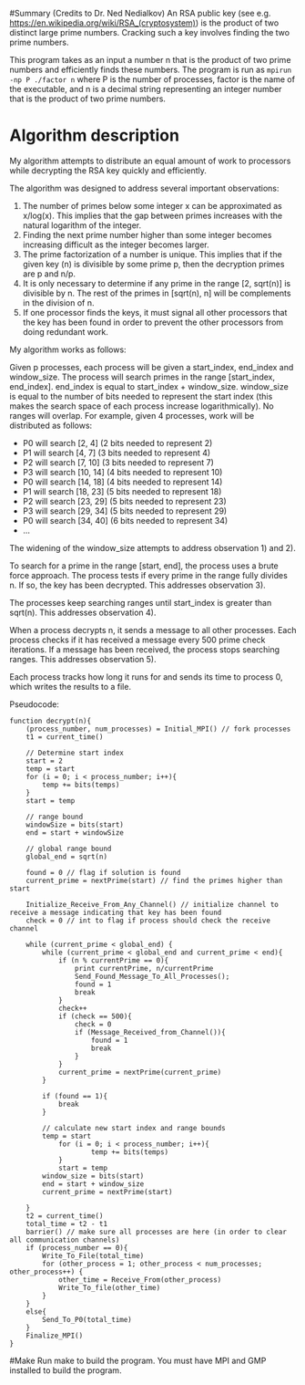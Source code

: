 #Summary (Credits to Dr. Ned Nedialkov)
An RSA public key (see e.g. https://en.wikipedia.org/wiki/RSA_(cryptosystem)) is the product of two distinct large prime numbers. Cracking such a key involves finding the two prime numbers.

This program takes as an input a number n that is the product of two prime numbers and efficiently finds these numbers.
The program is run as
```mpirun -np P ./factor n```
where P is the number of processes, factor is the name of the executable, and n is a decimal string representing an integer number that is the product of two prime numbers.

# Algorithm description
My algorithm attempts to distribute an equal amount of work to processors while decrypting the RSA key quickly and efficiently. 

The algorithm was designed to address several important observations:

1. The number of primes below some integer x can be approximated as x/log(x). 
This implies that the gap between primes increases with the natural logarithm of the integer.
2. Finding the next prime number higher than some integer becomes increasing difficult as the integer becomes larger.
3. The prime factorization of a number is unique. This implies that if the given key (n) is divisible by some prime p, then the 
decryption primes are p and n/p.
4. It is only necessary to determine if any prime in the range [2, sqrt(n)] is divisible by n. The rest of the primes in [sqrt(n), n] will
be complements in the division of n.
5. If one processor finds the keys, it must signal all other processors that the key has been found in order to prevent the other processors from 
doing redundant work.


My algorithm works as follows:

Given p processes, each process will be given a start_index, end_index and window_size. The process will search primes in the range [start_index, end_index]. end_index
is equal to start_index + window_size. window_size is equal to the number of bits needed to represent the start index (this makes the search space of each process increase 
logarithmically). No ranges will overlap. For example, given 4 processes, work will be distributed as follows:

* P0 will search [2, 4] (2 bits needed to represent 2)
* P1 will search [4, 7] (3 bits needed to represent 4)
* P2 will search [7, 10] (3 bits needed to represent 7)
* P3 will search [10, 14] (4 bits needed to represent 10)
* P0 will search [14, 18] (4 bits needed to represent 14)
* P1 will search [18, 23] (5 bits needed to represent 18)
* P2 will search [23, 29] (5 bits needed to represent 23)
* P3 will search [29, 34] (5 bits needed to represent 29)
* P0 will search [34, 40] (6 bits needed to represent 34)	
* ...

The widening of the window_size attempts to address observation 1) and 2).

To search for a prime in the range [start, end], the process uses a brute force approach. The process tests if every prime in the range fully divides n. If so, the
key has been decrypted. This addresses observation 3).

The processes keep searching ranges until start_index is greater than sqrt(n). This addresses observation 4).

When a process decrypts n, it sends a message to all other processes. Each process checks if it has received a message every 500 prime check iterations. If a message has been
received, the process stops searching ranges. This addresses observation 5).

Each process tracks how long it runs for and sends its time to process 0, which writes the results to a file.

Pseudocode:

```
function decrypt(n){
	(process_number, num_processes) = Initial_MPI() // fork processes
	t1 = current_time()
	
	// Determine start index
	start = 2 
	temp = start
	for (i = 0; i < process_number; i++){
		temp += bits(temps)
	}	
	start = temp
	
	// range bound
	windowSize = bits(start)
	end = start + windowSize

	// global range bound
	global_end = sqrt(n)

	found = 0 // flag if solution is found 
	current_prime = nextPrime(start) // find the primes higher than start

	Initialize_Receive_From_Any_Channel() // initialize channel to receive a message indicating that key has been found	
	check = 0 // int to flag if process should check the receive channel
	
	while (current_prime < global_end) {
		while (current_prime < global_end and current_prime < end){
			if (n % currentPrime == 0){
				print currentPrime, n/currentPrime
				Send_Found_Message_To_All_Processes();
				found = 1
				break
			}
			check++
			if (check == 500){
				check = 0
				if (Message_Received_from_Channel()){
					found = 1
					break
				}
			}
			current_prime = nextPrime(current_prime)
		}

		if (found == 1){
			break
		}

		// calculate new start index and range bounds
		temp = start
        	for (i = 0; i < process_number; i++){
                	temp += bits(temps)
        	}
        	start = temp
		window_size = bits(start)
		end = start + window_size
		current_prime = nextPrime(start)

	}
	t2 = current_time()
	total_time = t2 - t1
	barrier() // make sure all processes are here (in order to clear all communication channels)
	if (process_number == 0){
		Write_To_File(total_time)
		for (other_process = 1; other_process < num_processes; other_process++) {
			other_time = Receive_From(other_process)
			Write_To_file(other_time)
		}
	}
	else{
		Send_To_P0(total_time)
	}
	Finalize_MPI()
}
```

#Make
Run make to build the program. You must have MPI and GMP installed to build the program.
